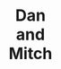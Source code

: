 ---
layout: child_layout/works/dan_and_mitch
title: Dan <br>and<br> Mitch
permalink: /works/dan-and-mitch/
categories: [design, video]
hero: /assets/img/content/hero/swirl.png
hero_title:
hero_classes: has-image-bg is-light
theme: theme-light
logo: /assets/img/content/branding/logo-type--dark.svg
breadcrumbs: 'auto'
lead: |
  An offbeat, unsuccessful YouTube channel about movies, comics and popular culture.
---
